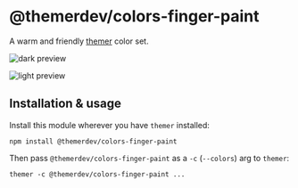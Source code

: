# @themerdev/colors-finger-paint

A warm and friendly [themer](https://github.com/themerdev/themer) color set.

![dark preview](https://cdn.jsdelivr.net/gh/themerdev/themer@399430ac7b58691dc436761b1a03614898df92ba/assets/preview/themer-colors-finger-paint-dark-swatch.svg)

![light preview](https://cdn.jsdelivr.net/gh/themerdev/themer@399430ac7b58691dc436761b1a03614898df92ba/assets/preview/themer-colors-finger-paint-light-swatch.svg)

## Installation & usage

Install this module wherever you have `themer` installed:

    npm install @themerdev/colors-finger-paint

Then pass `@themerdev/colors-finger-paint` as a `-c` (`--colors`) arg to `themer`:

    themer -c @themerdev/colors-finger-paint ...
